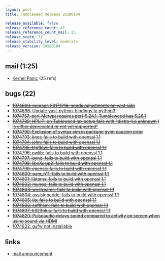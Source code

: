 ```yaml
---
layout: post
title: Tumbleweed Release 20180104

release_available: false
release_reference_count: 47
release_reference_count_mail: 25
release_score: 71
release_stability_level: moderate
release_version: 20180104
---
```


## mail (1:25)

- [Kernel Panic](https://lists.opensuse.org/opensuse-factory/2018-01/msg00091.html) (25 refs)

## bugs (22)

<!--more-->

- ~~[1074600: ncurses 20171216: needs adjustments on yast side](https://bugzilla.opensuse.org/show_bug.cgi?id=1074600)~~
- ~~[1074696: Update yast-python-bindings to python3](https://bugzilla.opensuse.org/show_bug.cgi?id=1074696)~~
- ~~[1074757: perl-Mcrypt requires perl-5.24.1, Tumbleweed has 5.26.1](https://bugzilla.opensuse.org/show_bug.cgi?id=1074757)~~
- ~~[1074789: HPLIP: on Tubleweed hp-setup fails with "distro (i.e unknown  ) is either deprecated or not yet supported"](https://bugzilla.opensuse.org/show_bug.cgi?id=1074789)~~
- ~~[1074790: Exclusion of syntax.vim in package gvim causing error](https://bugzilla.opensuse.org/show_bug.cgi?id=1074790)~~
- ~~[1074793: knot: fails to build with openssl 1.1](https://bugzilla.opensuse.org/show_bug.cgi?id=1074793)~~
- ~~[1074794: john: fails to build with openssl 1.1](https://bugzilla.opensuse.org/show_bug.cgi?id=1074794)~~
- ~~[1074795: tcpflow: fails to build with openssl 1.1](https://bugzilla.opensuse.org/show_bug.cgi?id=1074795)~~
- ~~[1074796: pwlib: fails to build with openssl 1.1](https://bugzilla.opensuse.org/show_bug.cgi?id=1074796)~~
- ~~[1074797: isync: fails to build with openssl 1.1](https://bugzilla.opensuse.org/show_bug.cgi?id=1074797)~~
- ~~[1074798: libeXosip2: fails to build with openssl 1.1](https://bugzilla.opensuse.org/show_bug.cgi?id=1074798)~~
- ~~[1074799: opensc: fails to build with openssl 1.1](https://bugzilla.opensuse.org/show_bug.cgi?id=1074799)~~
- ~~[1074800: pam_p11: fails to build with openssl 1.1](https://bugzilla.opensuse.org/show_bug.cgi?id=1074800)~~
- ~~[1074801: libtpms: fails to build with openssl 1.1](https://bugzilla.opensuse.org/show_bug.cgi?id=1074801)~~
- ~~[1074802: munge: fails to build with openssl 1.1](https://bugzilla.opensuse.org/show_bug.cgi?id=1074802)~~
- ~~[1074803: wvstreams: fails to build with openssl 1.1](https://bugzilla.opensuse.org/show_bug.cgi?id=1074803)~~
- ~~[1074804: osslsigncode: fails to build with openssl 1.1](https://bugzilla.opensuse.org/show_bug.cgi?id=1074804)~~
- ~~[1074805: tls: fails to build with openssl 1.1](https://bugzilla.opensuse.org/show_bug.cgi?id=1074805)~~
- ~~[1074806: softhsm: fails to build with openssl 1.1](https://bugzilla.opensuse.org/show_bug.cgi?id=1074806)~~
- ~~[1074807: h323plus: fails to build with openssl 1.1](https://bugzilla.opensuse.org/show_bug.cgi?id=1074807)~~
- ~~[1074820: Pulseaudio delays sound compared to activity on screen when using sound via HDMI](https://bugzilla.opensuse.org/show_bug.cgi?id=1074820)~~
- [1074832: gufw not installable](https://bugzilla.opensuse.org/show_bug.cgi?id=1074832)



## links

- [mail announcement](https://lists.opensuse.org/opensuse-factory/2018-01/msg00090.html)
